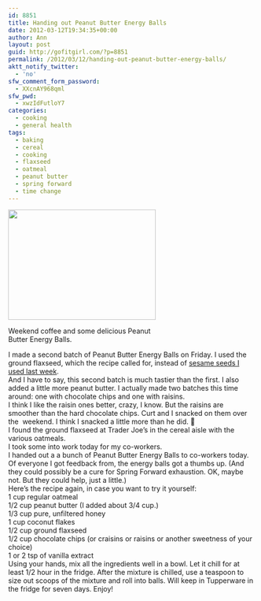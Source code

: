 ```yaml
---
id: 8851
title: Handing out Peanut Butter Energy Balls
date: 2012-03-12T19:34:35+00:00
author: Ann
layout: post
guid: http://gofitgirl.com/?p=8851
permalink: /2012/03/12/handing-out-peanut-butter-energy-balls/
aktt_notify_twitter:
  - 'no'
sfw_comment_form_password:
  - XXcnAY968qml
sfw_pwd:
  - xwzIdFutloY7
categories:
  - cooking
  - general health
tags:
  - baking
  - cereal
  - cooking
  - flaxseed
  - oatmeal
  - peanut butter
  - spring forward
  - time change
---
```

<div id="attachment_8855" style="width: 310px" class="wp-caption alignleft">
  <a href="http://gofitgirl.com/blog/wp-content/uploads/2012/03/PB-balls-2nd-batch.jpg"><img class="size-medium wp-image-8855" title="PB balls 2nd batch" src="http://gofitgirl.com/blog/wp-content/uploads/2012/03/PB-balls-2nd-batch-300x224.jpg" alt="" width="300" height="224" /></a>
  
  <p class="wp-caption-text">
    Weekend coffee and some delicious Peanut Butter Energy Balls.
  </p>
</div>

  
I made a second batch of Peanut Butter Energy Balls on Friday. I used the ground flaxseed, which the recipe called for, instead of [sesame seeds I used last week](http://gofitgirl.com/?p=8755).  
And I have to say, this second batch is much tastier than the first. I also added a little more peanut butter. I actually made two batches this time around: one with chocolate chips and one with raisins.  
I think I like the raisin ones better, crazy, I know. But the raisins are smoother than the hard chocolate chips. Curt and I snacked on them over the  weekend. I think I snacked a little more than he did. 🙂  
I found the ground flaxseed at Trader Joe&#8217;s in the cereal aisle with the various oatmeals.  
I took some into work today for my co-workers.  
I handed out a a bunch of Peanut Butter Energy Balls to co-workers today. Of everyone I got feedback from, the energy balls got a thumbs up. (And they could possibly be a cure for Spring Forward exhaustion. OK, maybe not. But they could help, just a little.)  
Here&#8217;s the recipe again, in case you want to try it yourself:  
1 cup regular oatmeal  
1/2 cup peanut butter (I added about 3/4 cup.)  
1/3 cup pure, unfiltered honey  
1 cup coconut flakes  
1/2 cup ground flaxseed  
1/2 cup chocolate chips (or craisins or raisins or another sweetness of your choice)  
1 or 2 tsp of vanilla extract  
Using your hands, mix all the ingredients well in a bowl. Let it chill for at least 1/2 hour in the fridge. After the mixture is chilled, use a teaspoon to size out scoops of the mixture and roll into balls. Will keep in Tupperware in the fridge for seven days. Enjoy!
